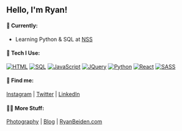 ## Hello, I'm Ryan!

#### 🔭 Currently:
- Learning Python & SQL at [NSS](http://nashvillesoftwareschool.com/)

#### 🚀 Tech I Use:
[![HTML](https://img.shields.io/badge/-HTML-f06529?style=for-the-badge)](https://developer.mozilla.org/en-US/docs/Web/Guide/HTML/HTML5) [![SQL](https://img.shields.io/badge/-SQL-eda719?style=for-the-badge)](https://en.wikipedia.org/wiki/SQL) [![JavaScript](https://img.shields.io/badge/-JavaScript-f0db4f?style=for-the-badge)](https://developer.mozilla.org/en-US/docs/Web/JavaScript) [![JQuery](https://img.shields.io/badge/-Jquery-0968ab?style=for-the-badge)](https://jquery.com/) [![Python](https://img.shields.io/badge/-Python-4b8cbf?style=for-the-badge)](https://www.python.org/) [![React](https://img.shields.io/badge/-React-63dbfb?style=for-the-badge)](https://reactjs.org/) [![SASS](https://img.shields.io/badge/-SASS-cc6699?style=for-the-badge)](https://sass-lang.com/)

#### 👀 Find me:
[Instagram](https://www.instagram.com/ryanbeiden/) | [Twitter](https://twitter.com/RyanBeiden) | [LinkedIn](https://www.linkedin.com/in/ryan-beiden/)

#### 🤙🏼 More Stuff:
[Photography](https://ryan-beiden.squarespace.com/) | [Blog](https://ryan-beiden.squarespace.com/experiences) | [RyanBeiden.com](https://ryanbeiden.com)
